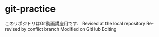 # git-practice
このリポジトリはGit動画講座用です．
Revised at the local repository
Re-revised by conflict branch
Modified on GitHub Editing
